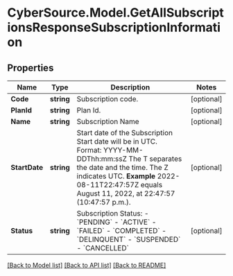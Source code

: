 # CyberSource.Model.GetAllSubscriptionsResponseSubscriptionInformation
## Properties

Name | Type | Description | Notes
------------ | ------------- | ------------- | -------------
**Code** | **string** | Subscription code.  | [optional] 
**PlanId** | **string** | Plan Id.  | [optional] 
**Name** | **string** | Subscription Name  | [optional] 
**StartDate** | **string** | Start date of the Subscription  Start date will be in UTC. Format: YYYY-MM-DDThh:mm:ssZ The T separates the date and the time. The Z indicates UTC.  **Example** 2022-08-11T22:47:57Z equals August 11, 2022, at 22:47:57 (10:47:57 p.m.).  | [optional] 
**Status** | **string** | Subscription Status: - &#x60;PENDING&#x60; - &#x60;ACTIVE&#x60; - &#x60;FAILED&#x60; - &#x60;COMPLETED&#x60; - &#x60;DELINQUENT&#x60; - &#x60;SUSPENDED&#x60; - &#x60;CANCELLED&#x60;  | [optional] 

[[Back to Model list]](../README.md#documentation-for-models) [[Back to API list]](../README.md#documentation-for-api-endpoints) [[Back to README]](../README.md)

